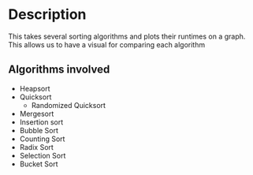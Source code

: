 # Description
This takes several sorting algorithms and plots their runtimes on a graph. This allows us to have a visual for comparing each algorithm

## Algorithms involved
- Heapsort
- Quicksort
    - Randomized Quicksort
- Mergesort
- Insertion sort
- Bubble Sort
- Counting Sort
- Radix Sort
- Selection Sort
- Bucket Sort